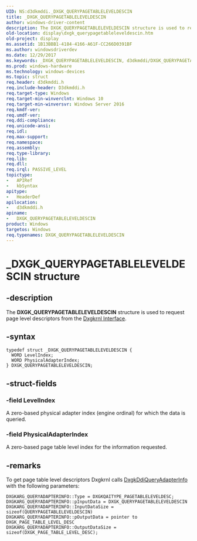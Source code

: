 ```yaml
---
UID: NS:d3dkmddi._DXGK_QUERYPAGETABLELEVELDESCIN
title: _DXGK_QUERYPAGETABLELEVELDESCIN
author: windows-driver-content
description: The DXGK_QUERYPAGETABLELEVELDESCIN structure is used to request page level descriptors from the Dxgkrnl Interface.
old-location: display\dxgk_querypagetableleveldescin.htm
old-project: display
ms.assetid: 1B13BBB1-4184-4166-A61F-CC266D0391BF
ms.author: windowsdriverdev
ms.date: 12/29/2017
ms.keywords: _DXGK_QUERYPAGETABLELEVELDESCIN, d3dkmddi/DXGK_QUERYPAGETABLELEVELDESCIN, DXGK_QUERYPAGETABLELEVELDESCIN, DXGK_QUERYPAGETABLELEVELDESCIN structure [Display Devices], display.dxgk_querypagetableleveldescin
ms.prod: windows-hardware
ms.technology: windows-devices
ms.topic: struct
req.header: d3dkmddi.h
req.include-header: D3dkmddi.h
req.target-type: Windows
req.target-min-winverclnt: Windows 10
req.target-min-winversvr: Windows Server 2016
req.kmdf-ver: 
req.umdf-ver: 
req.ddi-compliance: 
req.unicode-ansi: 
req.idl: 
req.max-support: 
req.namespace: 
req.assembly: 
req.type-library: 
req.lib: 
req.dll: 
req.irql: PASSIVE_LEVEL
topictype: 
-	APIRef
-	kbSyntax
apitype: 
-	HeaderDef
apilocation: 
-	d3dkmddi.h
apiname: 
-	DXGK_QUERYPAGETABLELEVELDESCIN
product: Windows
targetos: Windows
req.typenames: DXGK_QUERYPAGETABLELEVELDESCIN
---
```


# _DXGK_QUERYPAGETABLELEVELDESCIN structure


## -description


The <b>DXGK_QUERYPAGETABLELEVELDESCIN</b> structure is used to request page level descriptors from the <a href="https://msdn.microsoft.com/library/windows/hardware/ff560940">Dxgkrnl Interface</a>.


## -syntax


````
typedef struct _DXGK_QUERYPAGETABLELEVELDESCIN {
  WORD LevelIndex;
  WORD PhysicalAdapterIndex;
} DXGK_QUERYPAGETABLELEVELDESCIN;
````


## -struct-fields




### -field LevelIndex

A zero-based physical adapter index (engine ordinal) for which the data is queried.


### -field PhysicalAdapterIndex

A zero-based page table level index for the information requested.


## -remarks


To get page table level descriptors Dxgkrnl calls <a href="..\d3dkmddi\nc-d3dkmddi-dxgkddi_queryadapterinfo.md">DxgkDdiQueryAdapterInfo</a> with the following parameters:
<pre class="syntax" xml:space="preserve"><code>DXGKARG_QUERYADAPTERINFO::Type = DXGKQAITYPE_PAGETABLELEVELDESC;
DXGKARG_QUERYADAPTERINFO::pInputData = DXGK_QUERYPAGETABLELEVELDESCIN 
DXGKARG_QUERYADAPTERINFO::InputDataSize = sizeof(QUERYPAGETABLELEVELDESCIN)
DXGKARG_QUERYADAPTERINFO::pOutputData = pointer to DXGK_PAGE_TABLE_LEVEL_DESC
DXGKARG_QUERYADAPTERINFO::OutputDataSize = sizeof(DXGK_PAGE_TABLE_LEVEL_DESC);
</code></pre>

